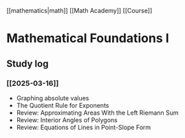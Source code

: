 [[mathematics|math]] [[Math Academy]] [[Course]]
# Mathematical Foundations I

## Study log
### [[2025-03-16]]
- Graphing absolute values
- The Quotient Rule for Exponents
- Review: Approximating Areas With the Left Riemann Sum
- Review: Interior Angles of Polygons
- Review: Equations of Lines in Point-Slope Form